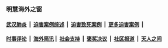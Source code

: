 
### 明慧海外之窗

####  [武汉肺炎](indexes/365.md?t=07160801) &nbsp;|&nbsp;  [迫害案例综述](indexes/328.md?t=07160801) &nbsp;|&nbsp; [迫害致死案例](indexes/277.md?t=07160801)  &nbsp;|&nbsp; [更多迫害案例](indexes/81.md?t=07160801)  &nbsp;|&nbsp; 
####  [时事评论](indexes/19.md?t=07160801) &nbsp;|&nbsp; [海外简讯](indexes/245.md?t=07160801)&nbsp;|&nbsp;  [社会支持](indexes/140.md?t=07160801) &nbsp;|&nbsp; [褒奖决议](indexes/282.md?t=07160801) &nbsp;|&nbsp; [社区报道](indexes/91.md?t=07160801)  &nbsp;|&nbsp; [天人之间](indexes/78.md?t=07160801) 

